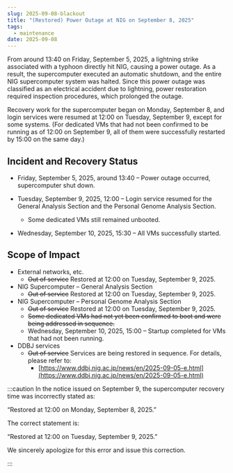 ```yaml
---
slug: 2025-09-08-blackout
title: "(Restored) Power Outage at NIG on September 8, 2025"
tags:
  - maintenance
date: 2025-09-08
---
```


From around 13:40 on Friday, September 5, 2025, a lightning strike associated with a typhoon directly hit NIG, causing a power outage.
As a result, the supercomputer executed an automatic shutdown, and the entire NIG supercomputer system was halted.
Since this power outage was classified as an electrical accident due to lightning, power restoration required inspection procedures, which prolonged the outage.

Recovery work for the supercomputer began on Monday, September 8, and login services were resumed at 12:00 on Tuesday, September 9, except for some systems.
(For dedicated VMs that had not been confirmed to be running as of 12:00 on September 9, all of them were successfully restarted by 15:00 on the same day.)

<!-- truncate -->

## Incident and Recovery Status

- Friday, September 5, 2025, around 13:40 – Power outage occurred, supercomputer shut down.
- Tuesday, September 9, 2025, 12:00 – Login service resumed for the General Analysis Section and the Personal Genome Analysis Section.

  - Some dedicated VMs still remained unbooted.
- Wednesday, September 10, 2025, 15:30 – All VMs successfully started.

## Scope of Impact

- External networks, etc.
  - <del>Out of service</del> Restored at 12:00 on Tuesday, September 9, 2025.
- NIG Supercomputer – General Analysis Section
  - <del>Out of service</del> Restored at 12:00 on Tuesday, September 9, 2025.
- NIG Supercomputer – Personal Genome Analysis Section
  - <del>Out of service</del> Restored at 12:00 on Tuesday, September 9, 2025.
  - <del>Some dedicated VMs had not yet been confirmed to boot and were being addressed in sequence.</del>
  - Wednesday, September 10, 2025, 15:00 – Startup completed for VMs that had not been running.
- DDBJ services
  - <del>Out of service</del> Services are being restored in sequence. For details, please refer to:
    - [https://www.ddbj.nig.ac.jp/news/en/2025-09-05-e.html](https://www.ddbj.nig.ac.jp/news/en/2025-09-05-e.html)



:::caution
In the notice issued on September 9, the supercomputer recovery time was incorrectly stated as:

“Restored at 12:00 on Monday, September 8, 2025.”

The correct statement is:

“Restored at 12:00 on Tuesday, September 9, 2025.”

We sincerely apologize for this error and issue this correction.

::: 
